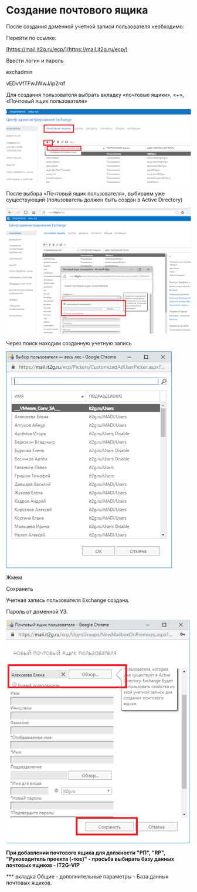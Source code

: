 # Создание почтового ящика

После создания доменной учетной записи пользователя необходимо:

Перейти по ссылке:

[https://mail.it2g.ru/ecp/](https://mail.it2g.ru/ecp/)

Ввести логин и пароль

exchadmin

vEDvVfTFwJWwJ/ip2rof

Для создания пользователя выбрать вкладку «почтовые ящики», «+», «Почтовый ящик пользователя»

![C:\71b7169d80f8f1aa4e62a352708c6199](../.gitbook/assets/0%20%285%29.png)

После выбора «Почтовый ящик пользователя», выбираем уже существующий \(пользователь должен быть создан в Active Directory\)

![C:\7014677659933b696ab939a1fe930996](../.gitbook/assets/1%20%282%29.png)

Через поиск находим созданную учетную запись

![C:\31d5e4a9910a9be83e6f1fb6c024b596](../.gitbook/assets/2.png)

Жмем

Сохранить

Учетная запись пользователя Exchange создана.

Пароль от доменной УЗ.

![C:\a19402986bef9637c64e0d7bb884e1fd](../.gitbook/assets/3.png)

**При добавлении почтового ящика для должности "РП", "RP", "Руководитель проекта \(-тов\)" - просьба выбирать базу данных почтовых ящиков - IT2G-VIP**

\*\*\* вкладка Общие - дополнительные параметры - База данных почтовых ящиков.

